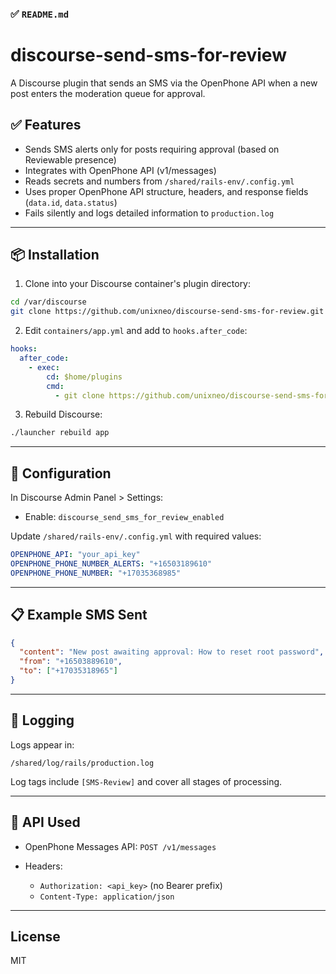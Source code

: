 ### ✅ `README.md`

# discourse-send-sms-for-review

A Discourse plugin that sends an SMS via the OpenPhone API when a new post enters the moderation queue for approval.

## ✅ Features

- Sends SMS alerts only for posts requiring approval (based on Reviewable presence)
- Integrates with OpenPhone API (v1/messages)
- Reads secrets and numbers from `/shared/rails-env/.config.yml`
- Uses proper OpenPhone API structure, headers, and response fields (`data.id`, `data.status`)
- Fails silently and logs detailed information to `production.log`

---

## 📦 Installation

1. Clone into your Discourse container's plugin directory:

```bash
cd /var/discourse
git clone https://github.com/unixneo/discourse-send-sms-for-review.git plugins/discourse-send-sms-for-review
````

2. Edit `containers/app.yml` and add to `hooks.after_code`:

```yaml
hooks:
  after_code:
    - exec:
        cd: $home/plugins
        cmd:
          - git clone https://github.com/unixneo/discourse-send-sms-for-review.git
```

3. Rebuild Discourse:

```bash
./launcher rebuild app
```

---

## 🔧 Configuration

In Discourse Admin Panel > Settings:

* Enable: `discourse_send_sms_for_review_enabled`

Update `/shared/rails-env/.config.yml` with required values:

```yaml
OPENPHONE_API: "your_api_key"
OPENPHONE_PHONE_NUMBER_ALERTS: "+16503189610"
OPENPHONE_PHONE_NUMBER: "+17035368985"
```

---

## 📋 Example SMS Sent

```json
{
  "content": "New post awaiting approval: How to reset root password",
  "from": "+16503889610",
  "to": ["+17035318965"]
}
```

---

## 📝 Logging

Logs appear in:

```
/shared/log/rails/production.log
```

Log tags include `[SMS-Review]` and cover all stages of processing.

---

## 🔐 API Used

* OpenPhone Messages API: `POST /v1/messages`
* Headers:

  * `Authorization: <api_key>` (no Bearer prefix)
  * `Content-Type: application/json`

---

## License

MIT

